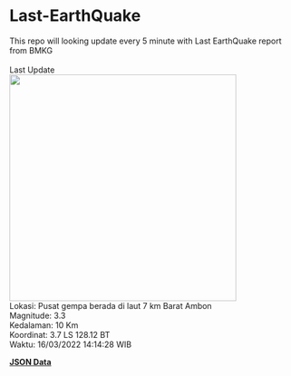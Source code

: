 # Last-EarthQuake
This repo will looking update every 5 minute with Last EarthQuake report from BMKG
<br>
<br>
Last Update
<br>
<img src="https://ews.bmkg.go.id/TEWS/data/20220316141428.mmi.jpg" width="400"/>
<br>
Lokasi: Pusat gempa berada di laut 7 km Barat Ambon <br>
Magnitude: 3.3 <br>
Kedalaman: 10 Km <br>
Koordinat: 3.7 LS 128.12 BT <br>
Waktu: 16/03/2022 14:14:28 WIB <br>

<a href="./data/data.json">**JSON Data**</a>
